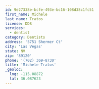 ```yaml
---
id: 9e27338e-bcfe-493e-bc16-108d38c1fc51
first_name: Michele
last_name: Tratos
license: DDS
services:
  - dentist
category: Dentists
address: '5751 Shermer Ct'
city: 'Las Vegas'
state: NV
zip: '89120'
phone: '(702) 369-8730'
title: 'Michele Tratos'
_geoloc:
  lng: -115.08872
  lat: 36.087623
---
```

